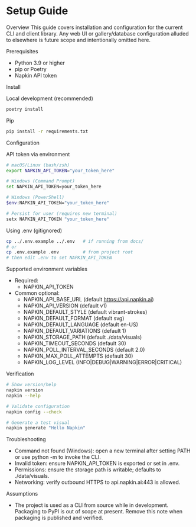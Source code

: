 # Setup Guide

Overview
This guide covers installation and configuration for the current CLI and client library. Any web UI or gallery/database configuration alluded to elsewhere is future scope and intentionally omitted here.

Prerequisites
- Python 3.9 or higher
- pip or Poetry
- Napkin API token

Install

Local development (recommended)
```bash
poetry install
```

Pip
```bash
pip install -r requirements.txt
```

Configuration

API token via environment
```bash
# macOS/Linux (bash/zsh)
export NAPKIN_API_TOKEN="your_token_here"

# Windows (Command Prompt)
set NAPKIN_API_TOKEN=your_token_here

# Windows (PowerShell)
$env:NAPKIN_API_TOKEN="your_token_here"

# Persist for user (requires new terminal)
setx NAPKIN_API_TOKEN "your_token_here"
```

Using .env (gitignored)
```bash
cp ../.env.example ../.env   # if running from docs/
# or
cp .env.example .env         # from project root
# then edit .env to set NAPKIN_API_TOKEN
```

Supported environment variables
- Required:
  - NAPKIN_API_TOKEN
- Common optional:
  - NAPKIN_API_BASE_URL (default https://api.napkin.ai)
  - NAPKIN_API_VERSION (default v1)
  - NAPKIN_DEFAULT_STYLE (default vibrant-strokes)
  - NAPKIN_DEFAULT_FORMAT (default svg)
  - NAPKIN_DEFAULT_LANGUAGE (default en-US)
  - NAPKIN_DEFAULT_VARIATIONS (default 1)
  - NAPKIN_STORAGE_PATH (default ./data/visuals)
  - NAPKIN_TIMEOUT_SECONDS (default 30)
  - NAPKIN_POLL_INTERVAL_SECONDS (default 2.0)
  - NAPKIN_MAX_POLL_ATTEMPTS (default 30)
  - NAPKIN_LOG_LEVEL (INFO|DEBUG|WARNING|ERROR|CRITICAL)

Verification
```bash
# Show version/help
napkin version
napkin --help

# Validate configuration
napkin config --check

# Generate a test visual
napkin generate "Hello Napkin"
```

Troubleshooting
- Command not found (Windows): open a new terminal after setting PATH or use python -m to invoke the CLI.
- Invalid token: ensure NAPKIN_API_TOKEN is exported or set in .env.
- Permissions: ensure the storage path is writable; defaults to ./data/visuals.
- Networking: verify outbound HTTPS to api.napkin.ai:443 is allowed.

Assumptions
- The project is used as a CLI from source while in development. Packaging to PyPI is out of scope at present. Remove this note when packaging is published and verified.